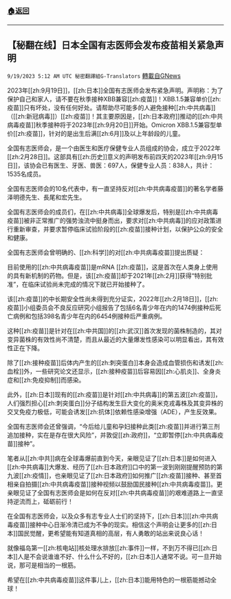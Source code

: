 ###  [:house:返回](README.md)
---


## 【秘翻在线】日本全国有志医师会发布疫苗相关紧急声明
`9/19/2023 5:12 AM UTC 秘密翻譯組G-Translators` [轉載自GNews](https://gnews.org/articles/1709568)

2023年[[zh:9月19日]]，[[zh:日本]]全国有志医师会发布紧急声明。声明称：为了保护自己和家人，请不要在秋季接种XBB兼容[[zh:疫苗]]！XBB.1.5兼容单价[[zh:疫苗]]只有坏处，没有任何好处。请帮助尽可能多的人避免接种[[zh:中共病毒]]（[[zh:新冠病毒]]）[[zh:疫苗]]！其主要原因是，[[zh:日本政府]]推动的[[zh:中共病毒疫苗]]秋季接种将于2023年[[zh:9月20日]]开始。Omicron XBB.1.5兼容型单价[[zh:疫苗]]，针对的是出生后满[[zh:6月]]及以上年龄段的儿童。

全国有志医师会，是一个由医生和医疗保健专业人员组成的协会，成立于2022年[[zh:2月28日]]。这部具有[[zh:历史]]意义的声明发布前四天的2023年[[zh:9月15日]]，该协会已有医生、牙医、兽医：697人，保健专业人员：838人，共计：1535名成员。

全国有志医师会的10名代表中，有一直坚持反对[[zh:中共病毒疫苗]]的著名学者藤泽明德先生、長尾和宏先生。

全国有志医师会的成员们，在[[zh:中共病毒]]全球爆发后，特别是[[zh:中共病毒疫苗]]被非正常推广的强势浊流中挺身而出，要求对[[zh:中共病毒]]的应对政策进行重新审查，并要求暂停临床试验阶段的[[zh:疫苗]]接种计划，以保护公众的安全和健康。

全国有志医师会曾明确的、[[zh:科学]]的对[[zh:中共病毒疫苗]]提出质疑：

目前使用的[[zh:中共病毒疫苗]]是mRNA [[zh:疫苗]]，这是首次在人类身上使用的具有新机制的药物。但是，该[[zh:疫苗]]却于2021年[[zh:2月]]获得“特别批准”，在临床试验尚未完成的情况下就已开始接种了。

该[[zh:疫苗]]的中长期安全性尚未得到充分证实，2022年[[zh:2月18日]]，[[zh:疫苗]]小组委员会不良反应研究小组报告了包括6名青少年在内的1474例接种后死亡病例和包括398名青少年在内的6454例接种后严重病例。

这种[[zh:疫苗]]是针对在[[zh:中共国]]的[[zh:武汉]]首次发现的菌株制造的，其对变异菌株的有效性尚不清楚，而且从最近的大量爆发性感染可以明显看出，其有效性正在下降。

除了[[zh:接种疫苗]]后体内产生的[[zh:刺突蛋白]]本身会造成血管损伤和诱发[[zh:血栓]]外，一些研究论文还显示，[[zh:接种疫苗]]后容易因[[zh:心肌炎]]、全身炎症和[[zh:免疫抑制]]而感染。

此外，[[zh:日本]]现有的[[zh:疫苗]]是针对[[zh:中共病毒]]的第五波[[zh:疫苗]]，人们强烈担心[[zh:刺突蛋白]]分子结构发生巨大变化的奥米克戎毒株及其变异株的交叉免疫力极低，可能会诱发[[zh:抗体]]依赖性感染增强（ADE），产生反效果。

全国有志医师会还曾强调，“今后给儿童和孕妇接种此类[[zh:疫苗]]并进行第三剂追加接种，实在是存在很大风险”，并敦促[[zh:政府]]，“立即暂停[[zh:中共病毒疫苗]]接种”。

笔者从[[zh:中共]]病在全球毒爆前直到今天，亲眼见证了[[zh:日本]]是如何进入[[zh:中共病毒]]大爆发、经历了[[zh:日本政府]]口中的第一波到刚刚提醒预防的第九波[[zh:疫情]]，也亲眼见证了[[zh:日本政府]]如何推广[[zh:疫苗]]接种、甚至首相亲自拍摄[[zh:中共病毒疫苗]]接种视频以鼓励国民接种[[zh:中共病毒疫苗]]。更亲眼见证了全国有志医师会是如何在反对[[zh:中共病毒疫苗]]的艰难道路上一直坚持逆流而上，砥砺前行！

在全国有志医师会，以及众多有志专业人士们的坚持下，[[zh:日本]][[zh:中共病毒疫苗]]接种中心日渐冷清已成为不争的现实。相信这个声明会让更多的[[zh:日本]]国民觉醒，更希望能有知道真相的高层，有人勇敢的站出来说良心话！

就像福岛第一[[zh:核电站]]核处理水排放[[zh:事件]]一样，不到万不得已[[zh:日本]]人是不会说谁谁不好、什么什么不好的，[[zh:日本]]人通常不说。可一旦开始说，那可是相当的一根筋。

希望在[[zh:中共病毒疫苗]]这件事儿上，[[zh:日本]]能用特色的一根筋能撼动全球！
